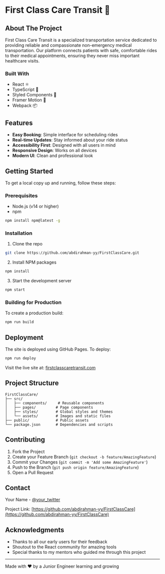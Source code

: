 # First Class Care Transit 🚗

## About The Project

First Class Care Transit is a specialized transportation service dedicated to providing reliable and compassionate non-emergency medical transportation. Our platform connects patients with safe, comfortable rides to their medical appointments, ensuring they never miss important healthcare visits.

### Built With
- React ⚛️
- TypeScript 📝
- Styled Components 💅
- Framer Motion 🎨
- Webpack 📦

## Features

- **Easy Booking**: Simple interface for scheduling rides
- **Real-time Updates**: Stay informed about your ride status
- **Accessibility First**: Designed with all users in mind
- **Responsive Design**: Works on all devices
- **Modern UI**: Clean and professional look

## Getting Started

To get a local copy up and running, follow these steps:

### Prerequisites

- Node.js (v14 or higher)
- npm
```bash
npm install npm@latest -g
```

### Installation

1. Clone the repo
```bash
git clone https://github.com/abdirahman-yy/FirstClassCare.git
```

2. Install NPM packages
```bash
npm install
```

3. Start the development server
```bash
npm start
```

### Building for Production

To create a production build:
```bash
npm run build
```

## Deployment

The site is deployed using GitHub Pages. To deploy:
```bash
npm run deploy
```

Visit the live site at: [firstclasscaretransit.com](https://firstclasscaretransit.com)

## Project Structure

```
FirstClassCare/
├── src/
│   ├── components/     # Reusable components
│   ├── pages/         # Page components
│   ├── styles/        # Global styles and themes
│   └── assets/        # Images and static files
├── public/            # Public assets
└── package.json       # Dependencies and scripts
```

## Contributing

1. Fork the Project
2. Create your Feature Branch (`git checkout -b feature/AmazingFeature`)
3. Commit your Changes (`git commit -m 'Add some AmazingFeature'`)
4. Push to the Branch (`git push origin feature/AmazingFeature`)
5. Open a Pull Request

## Contact

Your Name - [@your_twitter](https://twitter.com/your_twitter)

Project Link: [https://github.com/abdirahman-yy/FirstClassCare](https://github.com/abdirahman-yy/FirstClassCare)

## Acknowledgments

* Thanks to all our early users for their feedback
* Shoutout to the React community for amazing tools
* Special thanks to my mentors who guided me through this project

---
Made with ❤️ by a Junior Engineer learning and growing 
